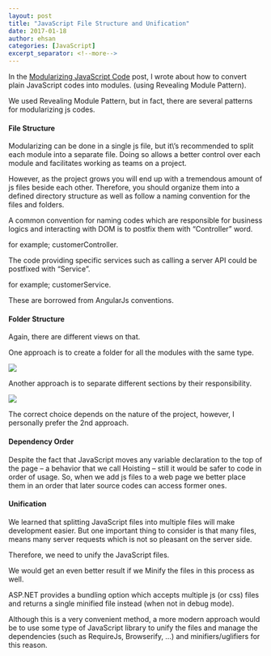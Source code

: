 ```yaml
---
layout: post
title: "JavaScript File Structure and Unification"
date: 2017-01-18
author: ehsan
categories: [JavaScript]
excerpt_separator: <!--more-->
---
```


In the [Modularizing JavaScript Code](https://ehsankorhani.com/blog/2016/11/13/modularizing-javascript-code) post, I wrote about how to convert plain JavaScript codes into modules. (using Revealing Module Pattern).

We used Revealing Module Pattern, but in fact, there are several patterns for modularizing js codes.

#### File Structure

Modularizing can be done in a single js file, but it\’s recommended to split each module into a separate file. Doing so allows a better control over each module and facilitates working as teams on a project.
<!--more-->
However, as the project grows you will end up with a tremendous amount of js files beside each other. Therefore, you should organize them into a defined directory structure as well as follow a naming convention for the files and folders.

A common convention for naming codes which are responsible for business logics and interacting with DOM is to postfix them with “Controller” word.

for example; customerController.

The code providing specific services such as calling a server API could be postfixed with “Service”.

for example; customerService.

These are borrowed from AngularJs conventions.

#### Folder Structure

Again, there are different views on that.

One approach is to create a folder for all the modules with the same type.

<img src="/assets/js-structure-01.jpg" />

Another approach is to separate different sections by their responsibility.

<img src="/assets/js-structure-01.jpg" />

The correct choice depends on the nature of the project, however, I personally prefer the 2nd approach.

#### Dependency Order

Despite the fact that JavaScript moves any variable declaration to the top of the page – a behavior that we call Hoisting – still it would be safer to code in order of usage. So, when we add js files to a web page we better place them in an order that later source codes can access former ones.

#### Unification

We learned that splitting JavaScript files into multiple files will make development easier. But one important thing to consider is that many files, means many server requests which is not so pleasant on the server side.

Therefore, we need to unify the JavaScript files.

We would get an even better result if we Minify the files in this process as well.

ASP.NET provides a bundling option which accepts multiple js (or css) files and returns a single minified file instead (when not in debug mode).

Although this is a very convenient method, a more modern approach would be to use some type of JavaScript library to unify the files and manage the dependencies (such as RequireJs, Browserify, …) and minifiers/uglifiers for this reason.

